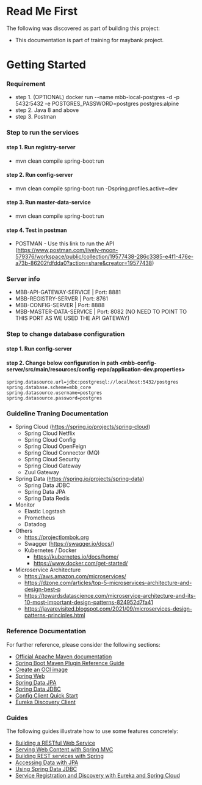 # Read Me First
The following was discovered as part of building this project:

* This documentation is part of training for maybank project.

# Getting Started

### Requirement
* step 1. (OPTIONAL) docker run --name mbb-local-postgres -d -p 5432:5432 -e POSTGRES_PASSWORD=postgres postgres:alpine
* step 2. Java 8 and above
* step 3. Postman

### Step to run the services
#### step 1. Run registry-server
* mvn clean compile spring-boot:run

#### step 2. Run config-server
* mvn clean compile spring-boot:run -Dspring.profiles.active=dev

#### step 3. Run master-data-service
* mvn clean compile spring-boot:run

#### step 4. Test in postman
* POSTMAN - Use this link to run the API (https://www.postman.com/lively-moon-579376/workspace/public/collection/19577438-286c3385-e4f1-476e-a73b-86202fdfdda0?action=share&creator=19577438)

### Server info
* MBB-API-GATEWAY-SERVICE | Port: 8881
* MBB-REGISTRY-SERVER | Port: 8761
* MBB-CONFIG-SERVER | Port: 8888
* MBB-MASTER-DATA-SERVICE | Port: 8082 (NO NEED TO POINT TO THIS PORT AS WE USED THE API GATEWAY)



### Step to change database configuration
#### step 1. Run config-server
#### step 2. Change below configuration in path <mbb-config-server/src/main/resources/config-repo/application-dev.properties>
`spring.datasource.url=jdbc:postgresql://localhost:5432/postgres` <br>
`spring.database.scheme=mbb_core` <br>
`spring.datasource.username=postgres` <br>
`spring.datasource.password=postgres`


### Guideline Traning Documentation
* Spring Cloud (https://spring.io/projects/spring-cloud)
  * Spring Cloud Netflix
  * Spring Cloud Config
  * Spring Cloud OpenFeign
  * Spring Cloud Connector (MQ)
  * Spring Cloud Security
  * Spring Cloud Gateway
  * Zuul Gateway
* Spring Data (https://spring.io/projects/spring-data)
  * Spring Data JDBC
  * Spring Data JPA
  * Spring Data Redis
* Monitor
  * Elastic Logstash
  * Prometheus
  * Datadog
* Others
  * https://projectlombok.org
  * Swagger (https://swagger.io/docs/)
  * Kubernetes / Docker
    * https://kubernetes.io/docs/home/
    * https://www.docker.com/get-started/
* Microservice Architecture
  * https://aws.amazon.com/microservices/
  * https://dzone.com/articles/top-5-microservices-architecture-and-design-best-p
  * https://towardsdatascience.com/microservice-architecture-and-its-10-most-important-design-patterns-824952d7fa41
  * https://javarevisited.blogspot.com/2021/09/microservices-design-patterns-principles.html
 

### Reference Documentation
For further reference, please consider the following sections:

* [Official Apache Maven documentation](https://maven.apache.org/guides/index.html)
* [Spring Boot Maven Plugin Reference Guide](https://docs.spring.io/spring-boot/docs/2.7.2/maven-plugin/reference/html/)
* [Create an OCI image](https://docs.spring.io/spring-boot/docs/2.7.2/maven-plugin/reference/html/#build-image)
* [Spring Web](https://docs.spring.io/spring-boot/docs/2.7.2/reference/htmlsingle/#web)
* [Spring Data JPA](https://docs.spring.io/spring-boot/docs/2.7.2/reference/htmlsingle/#data.sql.jpa-and-spring-data)
* [Spring Data JDBC](https://docs.spring.io/spring-boot/docs/2.7.2/reference/htmlsingle/#data.sql.jdbc)
* [Config Client Quick Start](https://docs.spring.io/spring-cloud-config/docs/current/reference/html/#_client_side_usage)
* [Eureka Discovery Client](https://docs.spring.io/spring-cloud-netflix/docs/current/reference/html/#service-discovery-eureka-clients)

### Guides
The following guides illustrate how to use some features concretely:

* [Building a RESTful Web Service](https://spring.io/guides/gs/rest-service/)
* [Serving Web Content with Spring MVC](https://spring.io/guides/gs/serving-web-content/)
* [Building REST services with Spring](https://spring.io/guides/tutorials/rest/)
* [Accessing Data with JPA](https://spring.io/guides/gs/accessing-data-jpa/)
* [Using Spring Data JDBC](https://github.com/spring-projects/spring-data-examples/tree/master/jdbc/basics)
* [Service Registration and Discovery with Eureka and Spring Cloud](https://spring.io/guides/gs/service-registration-and-discovery/)

